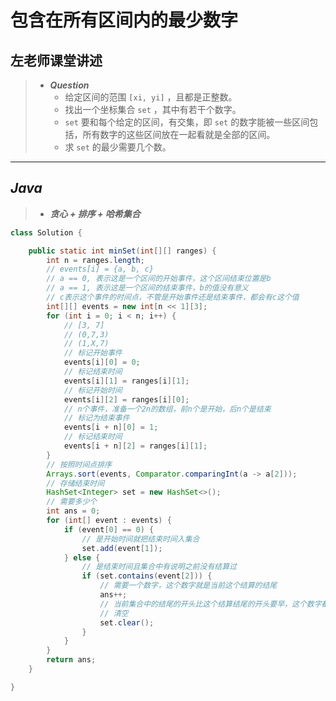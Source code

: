 # 包含在所有区间内的最少数字

## 左老师课堂讲述

> - ***Question***
>   - 给定区间的范围 `[xi, yi]` ，且都是正整数。
>   - 找出一个坐标集合 `set` ，其中有若干个数字。
>   - `set` 要和每个给定的区间，有交集，即 `set` 的数字能被一些区间包括，所有数字的这些区间放在一起看就是全部的区间。
>   - 求 `set` 的最少需要几个数。

---

## *Java*

> - ***贪心 + 排序 + 哈希集合***

```java
class Solution {

    public static int minSet(int[][] ranges) {
        int n = ranges.length;
        // events[i] = {a, b, c}
        // a == 0, 表示这是一个区间的开始事件，这个区间结束位置是b
        // a == 1, 表示这是一个区间的结束事件，b的值没有意义
        // c表示这个事件的时间点，不管是开始事件还是结束事件，都会有c这个值
        int[][] events = new int[n << 1][3];
        for (int i = 0; i < n; i++) {
            // [3, 7]
            // (0,7,3)
            // (1,X,7)
            // 标记开始事件
            events[i][0] = 0;
            // 标记结束时间
            events[i][1] = ranges[i][1];
            // 标记开始时间
            events[i][2] = ranges[i][0];
            // n个事件，准备一个2n的数组，前n个是开始，后n个是结束
            // 标记为结束事件
            events[i + n][0] = 1;
            // 标记结束时间
            events[i + n][2] = ranges[i][1];
        }
        // 按照时间点排序
        Arrays.sort(events, Comparator.comparingInt(a -> a[2]));
        // 存储结束时间
        HashSet<Integer> set = new HashSet<>();
        // 需要多少个
        int ans = 0;
        for (int[] event : events) {
            if (event[0] == 0) {
                // 是开始时间就把结束时间入集合
                set.add(event[1]);
            } else {
                // 是结束时间且集合中有说明之前没有结算过
                if (set.contains(event[2])) {
                    // 需要一个数字，这个数字就是当前这个结算的结尾
                    ans++;
                    // 当前集合中的结尾的开头比这个结算结尾的开头要早，这个数字都在它们之间
                    // 清空
                    set.clear();
                }
            }
        }
        return ans;
    }

}
```
